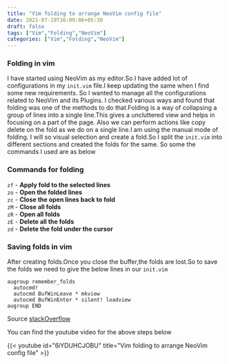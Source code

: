 ```yaml
---
title: "Vim folding to arrange NeoVim config file"
date: 2021-07-19T16:09:06+05:30
draft: false
tags: ["Vim","Folding","NeoVim"]
categories: ["Vim","Folding","NeoVim"]
---
```


### Folding in vim

I have started using NeoVim as my editor.So I have added lot of configurations
in my `init.vim` file.I keep updating the same when I find some new
requirements. So I wanted to manage all the configurations related to NeoVim and
its Plugins. I checked various ways and found that folding was one of the
methods to do that.Folding is a way of collapsing a group of lines into a single
line.This gives a uncluttered view and helps in focusing on a part of the page.
Also we can perform actions like copy delete on the fold as we do on a single
line.I am using the manual mode of folding. I will so visual selection and
create a fold.So I split the `init.vim` into different sections and created
the folds for the same. So some the commands I used are as below

### Commands for folding

`zf` - **Apply fold to the selected lines**  
`zo` - **Open the folded lines**  
`zc` - **Close the open lines back to fold**  
`zM` - **Close all folds**  
`zR` - **Open all folds**  
`zE` - **Delete all the folds**  
`zd` - **Delete the fold under the cursor**  

### Saving folds in vim

After creating folds.Once you close the buffer,the folds are lost.So to save the
folds we need to give the below lines in our `init.vim`

```
augroup remember_folds
  autocmd!
  autocmd BufWinLeave * mkview
  autocmd BufWinEnter * silent! loadview
augroup END
```

Source [stackOverflow](https://stackoverflow.com/questions/37552913/vim-how-to-keep-folds-on-save)

You can find the youtube video for the above steps below

{{< youtube id="6iYDUHCJOBU" title="Vim folding to arrange NeoVim config file" >}}
